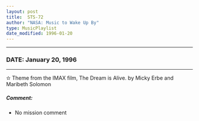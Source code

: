 ```yaml
---
layout: post
title:  STS-72
author: "NASA: Music to Wake Up By"
type: MusicPlaylist
date_modified: 1996-01-20
---
```


----
### DATE: January 20, 1996
----
✫ Theme from the IMAX film, The Dream is Alive. by Micky Erbe and Maribeth Solomon

##### Comment:
* No mission comment
